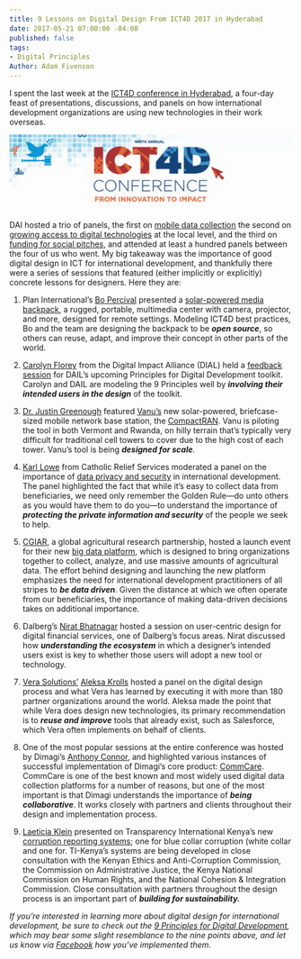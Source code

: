 ```yaml
---
title: 9 Lessons on Digital Design From ICT4D 2017 in Hyderabad
date: 2017-05-21 07:00:00 -04:00
published: false
tags:
- Digital Principles
Author: Adam Fivenson
---
```


I spent the last week at the [ICT4D conference in Hyderabad](https://2017ict4dconference.sched.com/), a four-day feast of presentations, discussions, and panels on how international development organizations are using new technologies in their work overseas. 

![yes.JPG](/uploads/yes.JPG)

DAI hosted a trio of panels, the first on [mobile data collection](http://sched.co/AIQu) the second on [growing access to digital technologies](http://sched.co/AIRP) at the local level, and the third on [funding for social pitches](http://sched.co/AIUb), and attended at least a hundred panels between the four of us who went. My big takeaway was the importance of good digital design in ICT for international development, and thankfully there were a series of sessions that featured (either implicitly or explicitly) concrete lessons for designers. Here they are: 

1. Plan International’s [Bo Percival](https://2017ict4dconference.sched.com/bo_percival) presented a [solar-powered media backpack](https://vimeo.com/148598914), a rugged, portable, multimedia center with camera, projector, and more, designed for remote settings. Modeling ICT4D best practices, Bo and the team are designing the backpack to be **_open source_**, so others can reuse, adapt, and improve their concept in other parts of the world. 

2. [Carolyn Florey](https://www.linkedin.com/in/carolynf/) from the Digital Impact Alliance (DIAL) held a [feedback session](http://sched.co/AIR4) for DAIL’s upcoming Principles for Digital Development toolkit. Carolyn and DAIL are modeling the 9 Principles well by **_involving their intended users in the design_** of the toolkit. 

3. [Dr. Justin Greenough](https://2017ict4dconference.sched.com/speaker/jgreenough) featured [Vanu’s](http://www.vanu.com/) new solar-powered, briefcase-sized mobile network base station, the [CompactRAN](http://www.vanu.com/products/outdoor/compactran/). Vanu is piloting the tool in both Vermont and Rwanda, on hilly terrain that’s typically very difficult for traditional cell towers to cover due to the high cost of each tower. Vanu’s tool is being **_designed for scale_**. 

4. [Karl Lowe](https://www.linkedin.com/in/karlmlowe/) from Catholic Relief Services moderated a panel on the importance of [data privacy and security](http://sched.co/AE35) in international development. The panel highlighted the fact that while it’s easy to collect data from beneficiaries, we need only remember the Golden Rule—do unto others as you would have them to do you—to understand the importance of **_protecting the private information and security_** of the people we seek to help. 

5. [CGIAR](http://www.cgiar.org/), a global agricultural research partnership, hosted a launch event for their new [big data platform](http://bigdata.cgiar.org/), which is designed to bring organizations together to collect, analyze, and use massive amounts of agricultural data. The effort behind designing and launching the new platform emphasizes the need for international development practitioners of all stripes to **_be data driven_**. Given the distance at which we often operate from our beneficiaries, the importance of making data-driven decisions takes on additional importance.  

6. Dalberg’s [Nirat Bhatnagar](https://www.linkedin.com/in/nirat/?ppe=1) hosted a session on user-centric design for digital financial services, one of  Dalberg’s focus areas. Nirat discussed how **_understanding the ecosystem_** in which a designer’s intended users exist is key to whether those users will adopt a new tool or technology. 

7. [Vera Solutions’]( http://www.verasolutions.org/) [Aleksa Krolls](https://2017ict4dconference.sched.com/speaker/aleksa1) hosted a panel on the digital design process and what Vera has learned by executing it with more than 180 partner organizations around the world. Aleksa made the point that while Vera does design new technologies, its primary recommendation is to **_reuse and improve_** tools that already exist, such as Salesforce, which Vera often implements on behalf of clients. 

8. One of the most popular sessions at the entire conference was hosted by Dimagi’s [Anthony Connor](https://www.dimagi.com/team/usa/anthony-connor/), and highlighted various instances of successful implementation of Dimagi’s core product: [CommCare](https://www.dimagi.com/products/). CommCare is one of the best known and most widely used digital data collection platforms for a number of reasons, but one of the most important is that Dimagi understands the importance of **_being collaborative_**. It works closely with partners and clients throughout their design and implementation process. 

9. [Laeticia Klein](https://www.linkedin.com/in/laeticia-klein-19070269/?ppe=1) presented on Transparency International Kenya’s new [corruption reporting systems](http://sched.co/AITw); one for blue collar corruption (white collar and one for. TI-Kenya’s systems are being developed in close consultation with the Kenyan Ethics and Anti-Corruption Commission, the Commission on Administrative Justice, the Kenya National Commission on Human Rights, and the National Cohesion & Integration Commission. Close consultation with partners throughout the design process is an important part of **_building for sustainability._**

*If you’re interested in learning more about digital design for international development, be sure to check out the [9 Principles for Digital Development](http://digitalprinciples.org/), which may bear some slight resemblance to the nine points above, and let us know via [Facebook](http://www.facebook.com/DAIGlobal) how you’ve implemented them.*
